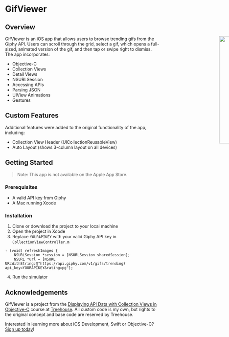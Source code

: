 # GifViewer

## Overview

<div style="width: 1000px; height 600px;"><img src="screencap.gif" width="30%" height="30%" align="right"></div>

GifViewer is an iOS app that allows users to browse trending gifs from the Giphy API. Users can scroll through the grid, select a gif, which opens a full-sized, animated version of the gif, and then tap or swipe right to dismiss. The app incorporates:

- Objective-C
- Collection Views
- Detail Views
- NSURLSession
- Accessing APIs
- Parsing JSON
- UIView Animations
- Gestures

## Custom Features

Additional features were added to the original functionality of the app, including:

- Collection View Header (UICollectionReusableView)
- Auto Layout (shows 3-column layout on all devices)

## Getting Started

> Note: This app is not available on the Apple App Store.

### Prerequisites

- A valid API key from Giphy
- A Mac running Xcode

### Installation

1. Clone or download the project to your local machine
2. Open the project in Xcode
3. Replace `YOURAPIKEY` with your valid Giphy API key in `CollectionViewController.m`

```objc
- (void) refreshImages {
    NSURLSession *session = [NSURLSession sharedSession];
    NSURL *url = [NSURL URLWithString:@"https://api.giphy.com/v1/gifs/trending?api_key=YOURAPIKEY&rating=pg"];
```

4. Run the simulator

## Acknowledgements

GifViewer is a project from the [Displaying API Data with Collection Views in Objective-C](https://teamtreehouse.com/library/displaying-api-data-with-collection-views-in-objectivec-2) course at [Treehouse](https://teamtreehouse.com). All custom code is my own, but rights to the original concept and base code are reserved by Treehouse.

Interested in learning more about iOS Development, Swift or Objective-C? [Sign up today](http://referrals.trhou.se/bobbyconti1)!
